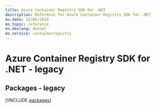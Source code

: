 ```yaml
---
title: Azure Container Registry SDK for .NET
description: Reference for Azure Container Registry SDK for .NET
ms.date: 12/06/2024
ms.topic: reference
ms.devlang: dotnet
ms.service: containerregistry
---
```

# Azure Container Registry SDK for .NET - legacy
## Packages - legacy
[!INCLUDE [packages](container-registry-index.md)]